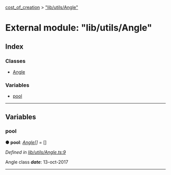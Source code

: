 [cost_of_creation](../README.md) > ["lib/utils/Angle"](../modules/_lib_utils_angle_.md)



# External module: "lib/utils/Angle"

## Index

### Classes

* [Angle](../classes/_lib_utils_angle_.angle.md)


### Variables

* [pool](_lib_utils_angle_.md#pool)



---
## Variables
<a id="pool"></a>

###  pool

**●  pool**:  *[Angle](../classes/_lib_utils_angle_.angle.md)[]*  = []

*Defined in [lib/utils/Angle.ts:9](https://github.com/codeartisticninja/cost_of_creation/blob/HEAD/src/script/_classes/lib/utils/Angle.ts#L9)*



Angle class
*__date__*: 13-oct-2017





___


